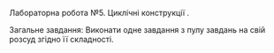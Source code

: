 Лабораторна робота №5. Циклічні конструкції .

Загальне завдання: Виконати одне завдання з пулу завдань на свій розсуд згідно її складності.
